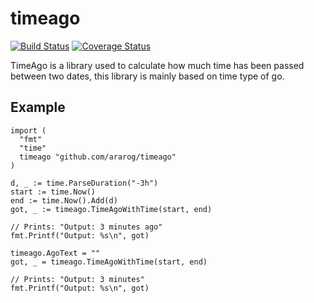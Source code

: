 # timeago

[![Build Status](https://travis-ci.org/ararog/timeago.svg?branch=master)](https://travis-ci.org/ararog/timeago)
[![Coverage Status](https://coveralls.io/repos/github/ararog/timeago/badge.svg?branch=master)](https://coveralls.io/github/ararog/timeago?branch=master)

TimeAgo is a library used to calculate how much time has been passed between
two dates, this library is mainly based on time type of go.


## Example

```golang
import (
  "fmt"
  "time"
  timeago "github.com/ararog/timeago"
)

d, _ := time.ParseDuration("-3h")
start := time.Now()
end := time.Now().Add(d)
got, _ := timeago.TimeAgoWithTime(start, end)

// Prints: "Output: 3 minutes ago"
fmt.Printf("Output: %s\n", got)

timeago.AgoText = ""
got, _ = timeago.TimeAgoWithTime(start, end)

// Prints: "Output: 3 minutes"
fmt.Printf("Output: %s\n", got)
```
